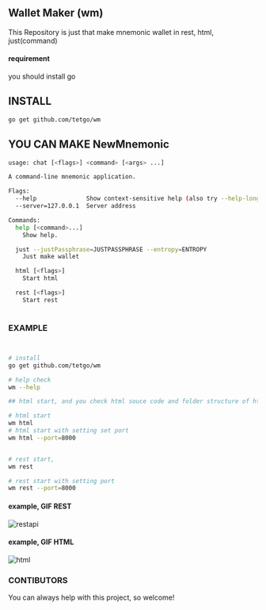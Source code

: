 ## Wallet Maker (wm)

This Repository is just that make mnemonic wallet in rest, html, just(command)

#### requirement

you should install go 


## INSTALL

```bash
go get github.com/tetgo/wm
```


## YOU CAN MAKE NewMnemonic

```bash
usage: chat [<flags>] <command> [<args> ...]

A command-line mnemonic application.

Flags:
  --help              Show context-sensitive help (also try --help-long and --help-man).
  --server=127.0.0.1  Server address

Commands:
  help [<command>...]
    Show help.

  just --justPassphrase=JUSTPASSPHRASE --entropy=ENTROPY
    Just make wallet

  html [<flags>]
    Start html

  rest [<flags>]
    Start rest
    

```

### EXAMPLE

```bash


# install
go get github.com/tetgo/wm

# help check
wm --help

## html start, and you check html souce code and folder structure of html 

# html start
wm html 
# html start with setting set port
wm html --port=8000


# rest start, 
wm rest

# rest start with setting port
wm rest --port=8000
```

#### example, GIF REST
![restapi](https://blog.kakaocdn.net/dn/5Gr3x/btrsTck1Fvv/W11U3tFzqB6mveZ01dgrH1/img.gif)

#### example, GIF HTML
![html](https://blog.kakaocdn.net/dn/bj09gk/btrsVKhdFvg/2eSKE0JXJkaq7xGCgBDpT0/img.gif)

### CONTIBUTORS

You can always help with this project, so welcome!
